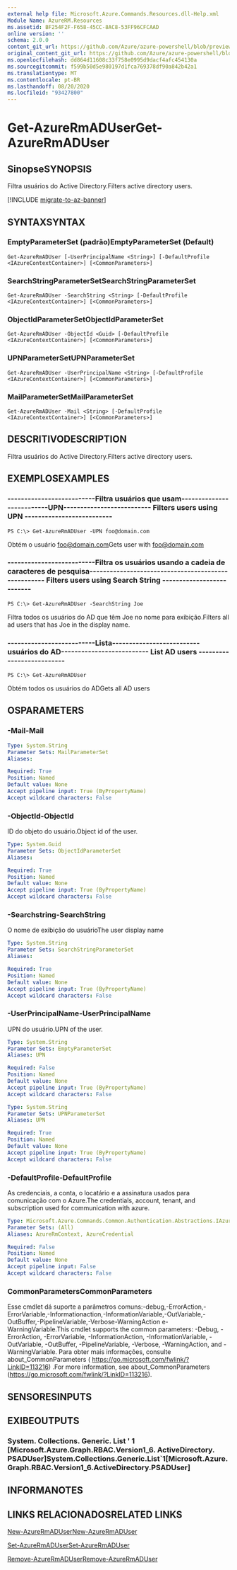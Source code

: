 ```yaml
---
external help file: Microsoft.Azure.Commands.Resources.dll-Help.xml
Module Name: AzureRM.Resources
ms.assetid: BF254F2F-F658-45CC-8AC8-53FF96CFCAAD
online version: ''
schema: 2.0.0
content_git_url: https://github.com/Azure/azure-powershell/blob/preview/src/ResourceManager/Resources/Commands.Resources/help/Get-AzureRmADUser.md
original_content_git_url: https://github.com/Azure/azure-powershell/blob/preview/src/ResourceManager/Resources/Commands.Resources/help/Get-AzureRmADUser.md
ms.openlocfilehash: dd864d11608c33f758e0995d9dacf4afc454130a
ms.sourcegitcommit: f599b50d5e980197d1fca769378df90a842b42a1
ms.translationtype: MT
ms.contentlocale: pt-BR
ms.lasthandoff: 08/20/2020
ms.locfileid: "93427800"
---
```

# <span data-ttu-id="9bd21-101">Get-AzureRmADUser</span><span class="sxs-lookup"><span data-stu-id="9bd21-101">Get-AzureRmADUser</span></span>

## <span data-ttu-id="9bd21-102">Sinopse</span><span class="sxs-lookup"><span data-stu-id="9bd21-102">SYNOPSIS</span></span>
<span data-ttu-id="9bd21-103">Filtra usuários do Active Directory.</span><span class="sxs-lookup"><span data-stu-id="9bd21-103">Filters active directory users.</span></span>

[!INCLUDE [migrate-to-az-banner](../../includes/migrate-to-az-banner.md)]

## <span data-ttu-id="9bd21-104">SYNTAX</span><span class="sxs-lookup"><span data-stu-id="9bd21-104">SYNTAX</span></span>

### <span data-ttu-id="9bd21-105">EmptyParameterSet (padrão)</span><span class="sxs-lookup"><span data-stu-id="9bd21-105">EmptyParameterSet (Default)</span></span>
```
Get-AzureRmADUser [-UserPrincipalName <String>] [-DefaultProfile <IAzureContextContainer>] [<CommonParameters>]
```

### <span data-ttu-id="9bd21-106">SearchStringParameterSet</span><span class="sxs-lookup"><span data-stu-id="9bd21-106">SearchStringParameterSet</span></span>
```
Get-AzureRmADUser -SearchString <String> [-DefaultProfile <IAzureContextContainer>] [<CommonParameters>]
```

### <span data-ttu-id="9bd21-107">ObjectIdParameterSet</span><span class="sxs-lookup"><span data-stu-id="9bd21-107">ObjectIdParameterSet</span></span>
```
Get-AzureRmADUser -ObjectId <Guid> [-DefaultProfile <IAzureContextContainer>] [<CommonParameters>]
```

### <span data-ttu-id="9bd21-108">UPNParameterSet</span><span class="sxs-lookup"><span data-stu-id="9bd21-108">UPNParameterSet</span></span>
```
Get-AzureRmADUser -UserPrincipalName <String> [-DefaultProfile <IAzureContextContainer>] [<CommonParameters>]
```

### <span data-ttu-id="9bd21-109">MailParameterSet</span><span class="sxs-lookup"><span data-stu-id="9bd21-109">MailParameterSet</span></span>
```
Get-AzureRmADUser -Mail <String> [-DefaultProfile <IAzureContextContainer>] [<CommonParameters>]
```

## <span data-ttu-id="9bd21-110">DESCRITIVO</span><span class="sxs-lookup"><span data-stu-id="9bd21-110">DESCRIPTION</span></span>
<span data-ttu-id="9bd21-111">Filtra usuários do Active Directory.</span><span class="sxs-lookup"><span data-stu-id="9bd21-111">Filters active directory users.</span></span>

## <span data-ttu-id="9bd21-112">EXEMPLOS</span><span class="sxs-lookup"><span data-stu-id="9bd21-112">EXAMPLES</span></span>

### <span data-ttu-id="9bd21-113">--------------------------Filtra usuários que usam--------------------------UPN</span><span class="sxs-lookup"><span data-stu-id="9bd21-113">--------------------------  Filters users using UPN  --------------------------</span></span>
```
PS C:\> Get-AzureRmADUser -UPN foo@domain.com
```

<span data-ttu-id="9bd21-114">Obtém o usuário foo@domain.com</span><span class="sxs-lookup"><span data-stu-id="9bd21-114">Gets user with foo@domain.com</span></span>

### <span data-ttu-id="9bd21-115">--------------------------Filtra os usuários usando a cadeia de caracteres de pesquisa--------------------------</span><span class="sxs-lookup"><span data-stu-id="9bd21-115">--------------------------  Filters users using Search String  --------------------------</span></span>
```
PS C:\> Get-AzureRmADUser -SearchString Joe
```

<span data-ttu-id="9bd21-116">Filtra todos os usuários do AD que têm Joe no nome para exibição.</span><span class="sxs-lookup"><span data-stu-id="9bd21-116">Filters all ad users that has Joe in the display name.</span></span>

### <span data-ttu-id="9bd21-117">--------------------------Lista--------------------------usuários do AD</span><span class="sxs-lookup"><span data-stu-id="9bd21-117">--------------------------  List AD users  --------------------------</span></span>
```
PS C:\> Get-AzureRmADUser
```

<span data-ttu-id="9bd21-118">Obtém todos os usuários do AD</span><span class="sxs-lookup"><span data-stu-id="9bd21-118">Gets all AD users</span></span>

## <span data-ttu-id="9bd21-119">OS</span><span class="sxs-lookup"><span data-stu-id="9bd21-119">PARAMETERS</span></span>

### <span data-ttu-id="9bd21-120">-Mail</span><span class="sxs-lookup"><span data-stu-id="9bd21-120">-Mail</span></span>
```yaml
Type: System.String
Parameter Sets: MailParameterSet
Aliases: 

Required: True
Position: Named
Default value: None
Accept pipeline input: True (ByPropertyName)
Accept wildcard characters: False
```

### <span data-ttu-id="9bd21-121">-ObjectId</span><span class="sxs-lookup"><span data-stu-id="9bd21-121">-ObjectId</span></span>
<span data-ttu-id="9bd21-122">ID do objeto do usuário.</span><span class="sxs-lookup"><span data-stu-id="9bd21-122">Object id of the user.</span></span>

```yaml
Type: System.Guid
Parameter Sets: ObjectIdParameterSet
Aliases: 

Required: True
Position: Named
Default value: None
Accept pipeline input: True (ByPropertyName)
Accept wildcard characters: False
```

### <span data-ttu-id="9bd21-123">-Searchstring</span><span class="sxs-lookup"><span data-stu-id="9bd21-123">-SearchString</span></span>
<span data-ttu-id="9bd21-124">O nome de exibição do usuário</span><span class="sxs-lookup"><span data-stu-id="9bd21-124">The user display name</span></span>

```yaml
Type: System.String
Parameter Sets: SearchStringParameterSet
Aliases: 

Required: True
Position: Named
Default value: None
Accept pipeline input: True (ByPropertyName)
Accept wildcard characters: False
```

### <span data-ttu-id="9bd21-125">-UserPrincipalName</span><span class="sxs-lookup"><span data-stu-id="9bd21-125">-UserPrincipalName</span></span>
<span data-ttu-id="9bd21-126">UPN do usuário.</span><span class="sxs-lookup"><span data-stu-id="9bd21-126">UPN of the user.</span></span>

```yaml
Type: System.String
Parameter Sets: EmptyParameterSet
Aliases: UPN

Required: False
Position: Named
Default value: None
Accept pipeline input: True (ByPropertyName)
Accept wildcard characters: False
```

```yaml
Type: System.String
Parameter Sets: UPNParameterSet
Aliases: UPN

Required: True
Position: Named
Default value: None
Accept pipeline input: True (ByPropertyName)
Accept wildcard characters: False
```

### <span data-ttu-id="9bd21-127">-DefaultProfile</span><span class="sxs-lookup"><span data-stu-id="9bd21-127">-DefaultProfile</span></span>
<span data-ttu-id="9bd21-128">As credenciais, a conta, o locatário e a assinatura usados para comunicação com o Azure.</span><span class="sxs-lookup"><span data-stu-id="9bd21-128">The credentials, account, tenant, and subscription used for communication with azure.</span></span>

```yaml
Type: Microsoft.Azure.Commands.Common.Authentication.Abstractions.IAzureContextContainer
Parameter Sets: (All)
Aliases: AzureRmContext, AzureCredential

Required: False
Position: Named
Default value: None
Accept pipeline input: False
Accept wildcard characters: False
```

### <span data-ttu-id="9bd21-129">CommonParameters</span><span class="sxs-lookup"><span data-stu-id="9bd21-129">CommonParameters</span></span>
<span data-ttu-id="9bd21-130">Esse cmdlet dá suporte a parâmetros comuns:-debug,-ErrorAction,-ErrorVariable,-Informationaction,-InformationVariable,-OutVariable,-OutBuffer,-PipelineVariable,-Verbose-WarningAction e-WarningVariable.</span><span class="sxs-lookup"><span data-stu-id="9bd21-130">This cmdlet supports the common parameters: -Debug, -ErrorAction, -ErrorVariable, -InformationAction, -InformationVariable, -OutVariable, -OutBuffer, -PipelineVariable, -Verbose, -WarningAction, and -WarningVariable.</span></span> <span data-ttu-id="9bd21-131">Para obter mais informações, consulte about_CommonParameters ( https://go.microsoft.com/fwlink/?LinkID=113216) .</span><span class="sxs-lookup"><span data-stu-id="9bd21-131">For more information, see about_CommonParameters (https://go.microsoft.com/fwlink/?LinkID=113216).</span></span>

## <span data-ttu-id="9bd21-132">SENSORES</span><span class="sxs-lookup"><span data-stu-id="9bd21-132">INPUTS</span></span>

## <span data-ttu-id="9bd21-133">EXIBE</span><span class="sxs-lookup"><span data-stu-id="9bd21-133">OUTPUTS</span></span>

### <span data-ttu-id="9bd21-134">System. Collections. Generic. List ' 1 [Microsoft.Azure.Graph.RBAC.Version1_6. ActiveDirectory. PSADUser]</span><span class="sxs-lookup"><span data-stu-id="9bd21-134">System.Collections.Generic.List\`1[Microsoft.Azure.Graph.RBAC.Version1_6.ActiveDirectory.PSADUser]</span></span>

## <span data-ttu-id="9bd21-135">INFORMA</span><span class="sxs-lookup"><span data-stu-id="9bd21-135">NOTES</span></span>

## <span data-ttu-id="9bd21-136">LINKS RELACIONADOS</span><span class="sxs-lookup"><span data-stu-id="9bd21-136">RELATED LINKS</span></span>

[<span data-ttu-id="9bd21-137">New-AzureRmADUser</span><span class="sxs-lookup"><span data-stu-id="9bd21-137">New-AzureRmADUser</span></span>](./New-AzureRmADUser.md)

[<span data-ttu-id="9bd21-138">Set-AzureRmADUser</span><span class="sxs-lookup"><span data-stu-id="9bd21-138">Set-AzureRmADUser</span></span>](./Set-AzureRmADUser.md)

[<span data-ttu-id="9bd21-139">Remove-AzureRmADUser</span><span class="sxs-lookup"><span data-stu-id="9bd21-139">Remove-AzureRmADUser</span></span>](./Remove-AzureRmADUser.md)

